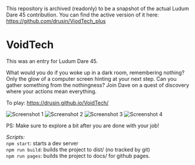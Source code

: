 This repository is archived (readonly) to be a snapshot of the actual Ludum Dare 45 contribution. You can find the active version of it here: https://github.com/drusin/ViodTech_plus

# VoidTech
This was an entry for Ludum Dare 45.

What would you do if you woke up in a dark room, remembering nothing? Only the glow of a computer screen hinting at your next step. Can you gather something from the nothingness? Join Dave on a quest of discovery where your actions mean everything.


To play: https://drusin.github.io/VoidTech/

![Screenshot 1](screenshots/27ebf.png "Screenshot 1")
![Screenshot 2](screenshots/27ec5.png "Screenshot 2")
![Screenshot 3](screenshots/27ecc.png "Screenshot 3")
![Screenshot 4](screenshots/27ecf.png "Screenshot 4")

PS: Make sure to explore a bit after you are done with your job!

*Scripts:*  
`npm start`: starts a dev server  
`npm run build`: builds the project to dist/ (no tracked by git)  
`npm run pages`: builds the project to docs/ for github pages.  
